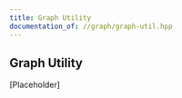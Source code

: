 ```yaml
---
title: Graph Utility
documentation_of: //graph/graph-util.hpp
---
```


## Graph Utility

[Placeholder]